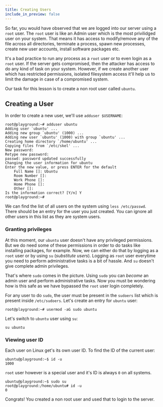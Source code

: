 ```yaml
---
title: Creating Users
include_in_preview: false
---
```


So far, you would have observed that we are logged into our server using a `root` user. The `root` user is like an Admin user which is the most privilidged user on your system. That means it has access to modify/remove any of the file across all directories, terminate a process, spawn new processes, create new user accounts, install software packages etc.

It's a bad practice to run any process as a `root` user or to even login as a `root` user. If the server gets compromised, then the attacker has access to do any kind of task on your system. However, if we create another user which has restricted permissions, isolated filesystem access it'll help us to limit the damage in case of a compromised system.

Our task for this lesson is to create a non root user called `ubuntu`.

## Creating a User

In order to create a new user, we'll use `adduser $USERNAME`:

```
root@playground:~# adduser ubuntu
Adding user `ubuntu' ...
Adding new group `ubuntu' (1000) ...
Adding new user `ubuntu' (1000) with group `ubuntu' ...
Creating home directory `/home/ubuntu' ...
Copying files from `/etc/skel' ...
New password: 
Retype new password: 
passwd: password updated successfully
Changing the user information for ubuntu
Enter the new value, or press ENTER for the default
	Full Name []: Ubuntu
	Room Number []: 
	Work Phone []: 
	Home Phone []: 
	Other []: 
Is the information correct? [Y/n] Y
root@playground:~#
```

We can find the list of all users on the system using `less /etc/passwd`. There should be an entry for the user you just created. You can ignore all other users in this list as they are system users.

### Granting privileges

At this moment, our `ubuntu` user doesn't have any privileged permissions. But we do need some of these permissions in order to do tasks like installing packages, for example. Now, we can either do that by logging as a `root` user or by using `su` (_substitute users_). Logging as `root` user everytime you need to perform administrative tasks is a bit of hassle. And `su` doesn't give complete admin privileges.

That's where `sudo` comes in the picture. Using `sudo` you can _become_ an admin user and perform administrative tasks. Now you must be wondering how is this safe as we have bypassed the `root` user login completely.

For any user to do `sudo`, the user must be present in the `sudoers` list which is present inside `/etc/sudoers`. Let's create an entry for `ubuntu` user:

```
root@playground:~# usermod -aG sudo ubuntu
```

Let's switch to `ubuntu` user using `su`:

```
su ubuntu
```

### Viewing user ID

Each user on Linux get's its own user ID. To find the ID of the current user:

```
ubuntu@playground:~$ id -u
1000
```

`root` user however is a special user and it's ID is always `0` on all systems.

```
ubuntu@playground:~$ sudo su
root@playground:/home/ubuntu# id -u
0
```

Congrats! You created a non root user and used that to login to the server.
